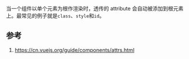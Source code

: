 
当一个组件以单个元素为根作渲染时，透传的 attribute 会自动被添加到根元素上。最常见的例子就是`class`、`style`和`id`。














## 参考
1. https://cn.vuejs.org/guide/components/attrs.html


